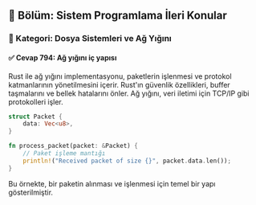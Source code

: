 ## 📘 Bölüm: Sistem Programlama İleri Konular  
### 🔹 Kategori: Dosya Sistemleri ve Ağ Yığını  
#### ✅ Cevap 794: Ağ yığını iç yapısı

Rust ile ağ yığını implementasyonu, paketlerin işlenmesi ve protokol katmanlarının yönetilmesini içerir. Rust'ın güvenlik özellikleri, buffer taşmalarını ve bellek hatalarını önler. Ağ yığını, veri iletimi için TCP/IP gibi protokolleri işler.

```rust
struct Packet {
    data: Vec<u8>,
}

fn process_packet(packet: &Packet) {
    // Paket işleme mantığı
    println!("Received packet of size {}", packet.data.len());
}
```
Bu örnekte, bir paketin alınması ve işlenmesi için temel bir yapı gösterilmiştir.
